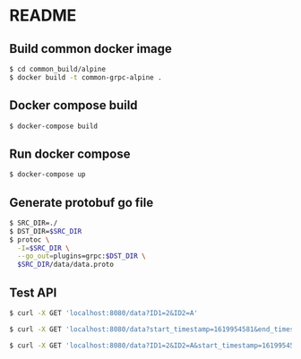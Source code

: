 # README

## Build common docker image

```sh
$ cd common_build/alpine
$ docker build -t common-grpc-alpine .
```

## Docker compose build

```sh
$ docker-compose build
```

## Run docker compose

```sh
$ docker-compose up
```

## Generate protobuf go file
```sh
$ SRC_DIR=./
$ DST_DIR=$SRC_DIR
$ protoc \
  -I=$SRC_DIR \
  --go_out=plugins=grpc:$DST_DIR \
  $SRC_DIR/data/data.proto
```

## Test API

```sh
$ curl -X GET 'localhost:8080/data?ID1=2&ID2=A'
```

```sh
$ curl -X GET 'localhost:8080/data?start_timestamp=1619954581&end_timestamp=1619954585'
```

```sh
$ curl -X GET 'localhost:8080/data?ID1=2&ID2=A&start_timestamp=1619954581&end_timestamp=1619954585'
```